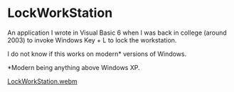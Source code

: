 # LockWorkStation
An application I wrote in Visual Basic 6 when I was back in college (around 2003) to invoke Windows Key + L to lock the workstation.

I do not know if this works on modern* versions of Windows.

*Modern being anything above Windows XP.

[LockWorkStation.webm](https://user-images.githubusercontent.com/34282672/182502099-502932eb-7f58-456b-ba59-9b503df378b9.webm)
